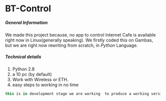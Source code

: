 
# BT-Control 
##### General Information
We made this project because, no app to control Internet Cafe is available right now in Linux(generally speaking).
We firstly coded this on Gambas, but we are right now rewriting from scratch, in *Python* Language. 
##### Technical details
1. Python 2.8 
2. a 10 pc (by default)
3. Work with Wireless or ETH.
4. easy steps to working in no time

```javascript 
this is in development stage we are working  to produce a working version . wait some time. Thanks for the interest 

